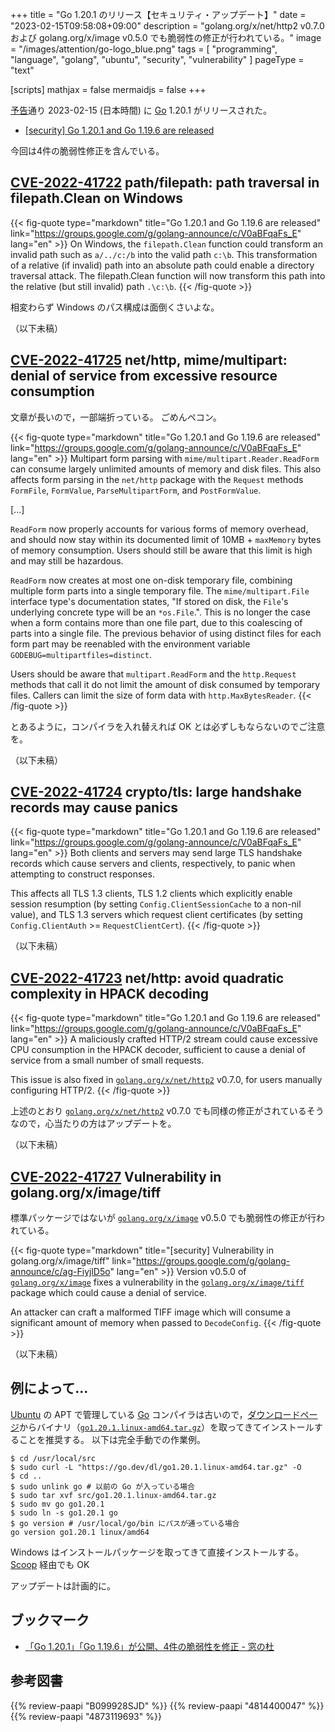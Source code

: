 +++
title = "Go 1.20.1 のリリース【セキュリティ・アップデート】"
date =  "2023-02-15T09:58:08+09:00"
description = "golang.org/x/net/http2 v0.7.0 および golang.org/x/image v0.5.0 でも脆弱性の修正が行われている。"
image = "/images/attention/go-logo_blue.png"
tags  = [ "programming", "language", "golang", "ubuntu", "security", "vulnerability" ]
pageType = "text"

[scripts]
  mathjax = false
  mermaidjs = false
+++

[予告](https://groups.google.com/g/golang-announce/c/2zqu2BOnpP8 "[security] Go 1.20.1 and Go 1.19.6 pre-announcement")通り 2023-02-15 (日本時間) に [Go] 1.20.1 がリリースされた。

- [[security] Go 1.20.1 and Go 1.19.6 are released](https://groups.google.com/g/golang-announce/c/V0aBFqaFs_E)

今回は4件の脆弱性修正を含んでいる。

## [CVE-2022-41722] path/filepath: path traversal in filepath.Clean on Windows

{{< fig-quote type="markdown" title="Go 1.20.1 and Go 1.19.6 are released" link="https://groups.google.com/g/golang-announce/c/V0aBFqaFs_E" lang="en" >}}
On Windows, the `filepath.Clean` function could transform an invalid path such as `a/../c:/b` into the valid path `c:\b`. This transformation of a relative (if invalid) path into an absolute path could enable a directory traversal attack. The filepath.Clean function will now transform this path into the relative (but still invalid) path `.\c:\b`.
{{< /fig-quote >}}

相変わらず Windows のパス構成は面倒くさいよな。

（以下未稿）

## [CVE-2022-41725] net/http, mime/multipart: denial of service from excessive resource consumption

文章が長いので，一部端折っている。
ごめんペコン。

{{< fig-quote type="markdown" title="Go 1.20.1 and Go 1.19.6 are released" link="https://groups.google.com/g/golang-announce/c/V0aBFqaFs_E" lang="en" >}}
Multipart form parsing with `mime/multipart.Reader.ReadForm` can consume largely unlimited amounts of memory and disk files. This also affects form parsing in the `net/http` package with the `Request` methods `FormFile`, `FormValue`, `ParseMultipartForm`, and `PostFormValue`.

[...]

`ReadForm` now properly accounts for various forms of memory overhead, and should now stay within its documented limit of 10MB + `maxMemory` bytes of memory consumption. Users should still be aware that this limit is high and may still be hazardous.

`ReadForm` now creates at most one on-disk temporary file, combining multiple form parts into a single temporary file. The `mime/multipart.File` interface type's documentation states, "If stored on disk, the `File`'s underlying concrete type will be an `*os.File`.". This is no longer the case when a form contains more than one file part, due to this coalescing of parts into a single file. The previous behavior of using distinct files for each form part may be reenabled with the environment variable `GODEBUG=multipartfiles=distinct`.

Users should be aware that `multipart.ReadForm` and the `http.Request` methods that call it do not limit the amount of disk consumed by temporary files. Callers can limit the size of form data with `http.MaxBytesReader`.
{{< /fig-quote >}}

とあるように，コンパイラを入れ替えれば OK とは必ずしもならないのでご注意を。

（以下未稿）

## [CVE-2022-41724] crypto/tls: large handshake records may cause panics

{{< fig-quote type="markdown" title="Go 1.20.1 and Go 1.19.6 are released" link="https://groups.google.com/g/golang-announce/c/V0aBFqaFs_E" lang="en" >}}
Both clients and servers may send large TLS handshake records which cause servers and clients, respectively, to panic when attempting to construct responses.

This affects all TLS 1.3 clients, TLS 1.2 clients which explicitly enable session resumption (by setting `Config.ClientSessionCache` to a non-nil value), and TLS 1.3 servers which request client certificates (by setting `Config.ClientAuth` >= `RequestClientCert`).
{{< /fig-quote >}}

（以下未稿）

## [CVE-2022-41723] net/http: avoid quadratic complexity in HPACK decoding

{{< fig-quote type="markdown" title="Go 1.20.1 and Go 1.19.6 are released" link="https://groups.google.com/g/golang-announce/c/V0aBFqaFs_E" lang="en" >}}
A maliciously crafted HTTP/2 stream could cause excessive CPU consumption in the HPACK decoder, sufficient to cause a denial of service from a small number of small requests.

This issue is also fixed in [`golang.org/x/net/http2`](http://golang.org/x/net/http2) v0.7.0, for users manually configuring HTTP/2.
{{< /fig-quote >}}

上述のとおり [`golang.org/x/net/http2`](http://golang.org/x/net/http2) v0.7.0 でも同様の修正がされているそうなので，心当たりの方はアップデートを。

（以下未稿）

## [CVE-2022-41727] Vulnerability in golang.org/x/image/tiff

標準パッケージではないが [`golang.org/x/image`](http://golang.org/x/image) v0.5.0 でも脆弱性の修正が行われている。

{{< fig-quote type="markdown" title="[security] Vulnerability in golang.org/x/image/tiff" link="https://groups.google.com/g/golang-announce/c/ag-FiyjlD5o" lang="en" >}}
Version v0.5.0 of [`golang.org/x/image`](http://golang.org/x/image) fixes a vulnerability in the [`golang.org/x/image/tiff`](http://golang.org/x/image/tiff) package which could cause a denial of service.

An attacker can craft a malformed TIFF image which will consume a significant amount of memory when passed to `DecodeConfig`.
{{< /fig-quote >}}

（以下未稿）

## 例によって...

[Ubuntu] の APT で管理している [Go] コンパイラは古いので，[ダウンロードページ](https://go.dev/dl/ "Downloads - go.dev")からバイナリ（[`go1.20.1.linux-amd64.tar.gz`](https://go.dev/dl/go1.20.1.linux-amd64.tar.gz)）を取ってきてインストールすることを推奨する。
以下は完全手動での作業例。

```text
$ cd /usr/local/src
$ sudo curl -L "https://go.dev/dl/go1.20.1.linux-amd64.tar.gz" -O
$ cd ..
$ sudo unlink go # 以前の Go が入っている場合
$ sudo tar xvf src/go1.20.1.linux-amd64.tar.gz
$ sudo mv go go1.20.1
$ sudo ln -s go1.20.1 go
$ go version # /usr/local/go/bin にパスが通っている場合
go version go1.20.1 linux/amd64
```

Windows はインストールパッケージを取ってきて直接インストールする。
[Scoop] 経由でも OK

アップデートは計画的に。

[Go]: https://go.dev/
[Ubuntu]: https://www.ubuntu.com/ "The leading operating system for PCs, IoT devices, servers and the cloud | Ubuntu"
[Scoop]: https://scoop.sh/
[CVE-2022-41722]: https://nvd.nist.gov/vuln/detail/CVE-2022-41722
[CVE-2022-41725]: https://nvd.nist.gov/vuln/detail/CVE-2022-41725
[CVE-2022-41724]: https://nvd.nist.gov/vuln/detail/CVE-2022-41724
[CVE-2022-41723]: https://nvd.nist.gov/vuln/detail/CVE-2022-41723
[CVE-2022-41727]: https://nvd.nist.gov/vuln/detail/CVE-2022-41727

## ブックマーク

- [「Go 1.20.1」「Go 1.19.6」が公開、4件の脆弱性を修正 - 窓の杜](https://forest.watch.impress.co.jp/docs/news/1479118.html)

## 参考図書

{{% review-paapi "B099928SJD" %}} <!-- プログラミング言語Go -->
{{% review-paapi "4814400047" %}} <!-- 初めてのGo言語 -->
{{% review-paapi "4873119693" %}} <!-- 実用 Go 言語 -->
